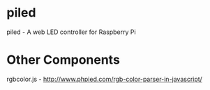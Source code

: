 # piled
piled - A web LED controller for Raspberry Pi

# Other Components
rgbcolor.js - http://www.phpied.com/rgb-color-parser-in-javascript/
